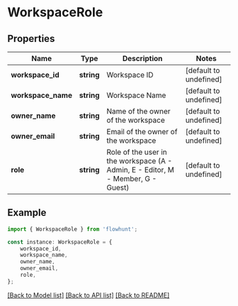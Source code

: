# WorkspaceRole


## Properties

Name | Type | Description | Notes
------------ | ------------- | ------------- | -------------
**workspace_id** | **string** | Workspace ID | [default to undefined]
**workspace_name** | **string** | Workspace Name | [default to undefined]
**owner_name** | **string** | Name of the owner of the workspace | [default to undefined]
**owner_email** | **string** | Email of the owner of the workspace | [default to undefined]
**role** | **string** | Role of the user in the workspace (A - Admin, E - Editor, M - Member, G - Guest) | [default to undefined]

## Example

```typescript
import { WorkspaceRole } from 'flowhunt';

const instance: WorkspaceRole = {
    workspace_id,
    workspace_name,
    owner_name,
    owner_email,
    role,
};
```

[[Back to Model list]](../README.md#documentation-for-models) [[Back to API list]](../README.md#documentation-for-api-endpoints) [[Back to README]](../README.md)

